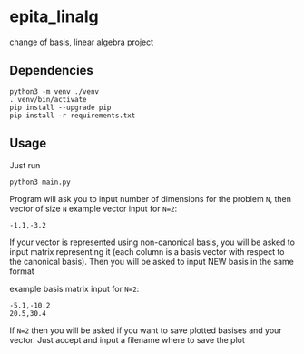 # epita_linalg
change of basis, linear algebra project

## Dependencies

```
python3 -m venv ./venv  
. venv/bin/activate          
pip install --upgrade pip    
pip install -r requirements.txt
```

## Usage

Just run 
```
python3 main.py
```

Program will ask you to input number of dimensions for the problem `N`, then vector of size `N`
example vector input for `N=2`:
```
-1.1,-3.2
```
If your vector is represented using non-canonical basis,
you will be asked to input matrix representing it (each column is a basis vector with respect to the canonical basis). 
Then you will be asked to input NEW basis in the same format

example basis matrix input for `N=2`:
```
-5.1,-10.2
20.5,30.4
```

If `N=2` then you will be asked if you want to save plotted basises and your vector.
Just accept and input a filename where to save the plot

